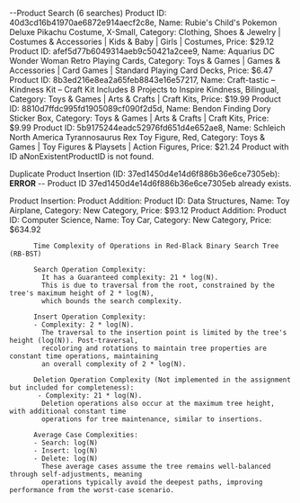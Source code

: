 --Product Search (6 searches)
Product ID: 40d3cd16b41970ae6872e914aecf2c8e, Name: Rubie's Child's Pokemon Deluxe Pikachu Costume, X-Small, Category: Clothing, Shoes & Jewelry | Costumes & Accessories | Kids & Baby | Girls | Costumes, Price: $29.12
Product ID: afef5d77b6049314aeb9c50421a2cee9, Name: Aquarius DC Wonder Woman Retro Playing Cards, Category: Toys & Games | Games & Accessories | Card Games | Standard Playing Card Decks, Price: $6.47
Product ID: 8b3ed216e8ea2a65feb8843e16e57217, Name: Craft-tastic – Kindness Kit – Craft Kit Includes 8 Projects to Inspire Kindness, Bilingual, Category: Toys & Games | Arts & Crafts | Craft Kits, Price: $19.99
Product ID: 8810d7ffdc995fd1905089cf090f2d5d, Name: Bendon Finding Dory Sticker Box, Category: Toys & Games | Arts & Crafts | Craft Kits, Price: $9.99
Product ID: 5b9175244eadc52976fd651d4e652ae8, Name: Schleich North America Tyrannosaurus Rex Toy Figure, Red, Category: Toys & Games | Toy Figures & Playsets | Action Figures, Price: $21.24
Product with ID aNonExistentProductID is not found.


Duplicate Product Insertion (ID: 37ed1450d4e14d6f886b36e6ce7305eb):
**ERROR** -- Product  ID 37ed1450d4e14d6f886b36e6ce7305eb already exists.

Product Insertion:
Product Addition: Product ID: Data Structures, Name: Toy Airplane, Category: New Category, Price: $93.12
Product Addition: Product ID: Computer Science, Name: Toy Car, Category: New Category, Price: $634.92


          Time Complexity of Operations in Red-Black Binary Search Tree (RB-BST)

          Search Operation Complexity:
            It has a Guaranteed complexity: 21 * log(N).
            This is due to traversal from the root, constrained by the tree's maximum height of 2 * log(N),
            which bounds the search complexity.

          Insert Operation Complexity:
          - Complexity: 2 * log(N).
            The traversal to the insertion point is limited by the tree's height (log(N)). Post-traversal,
            recoloring and rotations to maintain tree properties are constant time operations, maintaining
            an overall complexity of 2 * log(N).

          Deletion Operation Complexity (Not implemented in the assignment but included for completeness):
           - Complexity: 21 * log(N).
            Deletion operations also occur at the maximum tree height, with additional constant time
            operations for tree maintenance, similar to insertions.

          Average Case Complexities:
          - Search: log(N)
          - Insert: log(N)
          - Delete: log(N)
            These average cases assume the tree remains well-balanced through self-adjustments, meaning
            operations typically avoid the deepest paths, improving performance from the worst-case scenario.
         
